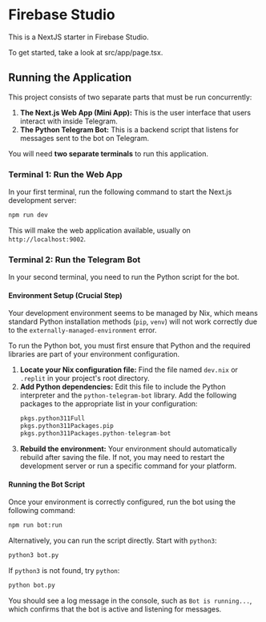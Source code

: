 # Firebase Studio

This is a NextJS starter in Firebase Studio.

To get started, take a look at src/app/page.tsx.

## Running the Application

This project consists of two separate parts that must be run concurrently:

1.  **The Next.js Web App (Mini App):** This is the user interface that users interact with inside Telegram.
2.  **The Python Telegram Bot:** This is a backend script that listens for messages sent to the bot on Telegram.

You will need **two separate terminals** to run this application.

### Terminal 1: Run the Web App

In your first terminal, run the following command to start the Next.js development server:

```bash
npm run dev
```

This will make the web application available, usually on `http://localhost:9002`.

### Terminal 2: Run the Telegram Bot

In your second terminal, you need to run the Python script for the bot.

#### Environment Setup (Crucial Step)

Your development environment seems to be managed by Nix, which means standard Python installation methods (`pip`, `venv`) will not work correctly due to the `externally-managed-environment` error.

To run the Python bot, you must first ensure that Python and the required libraries are part of your environment configuration.

1.  **Locate your Nix configuration file:** Find the file named `dev.nix` or `.replit` in your project's root directory.
2.  **Add Python dependencies:** Edit this file to include the Python interpreter and the `python-telegram-bot` library. Add the following packages to the appropriate list in your configuration:
    ```nix
    pkgs.python311Full
    pkgs.python311Packages.pip
    pkgs.python311Packages.python-telegram-bot
    ```
3.  **Rebuild the environment:** Your environment should automatically rebuild after saving the file. If not, you may need to restart the development server or run a specific command for your platform.

#### Running the Bot Script

Once your environment is correctly configured, run the bot using the following command:

```bash
npm run bot:run
```
Alternatively, you can run the script directly. Start with `python3`:
```bash
python3 bot.py
```

If `python3` is not found, try `python`:
```bash
python bot.py
```

You should see a log message in the console, such as `Bot is running...`, which confirms that the bot is active and listening for messages.
